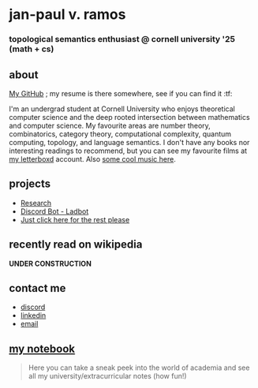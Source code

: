 # jan-paul v. ramos
### topological semantics enthusiast @ cornell university '25 (math + cs)

## about
[My GitHub](https://github.com/jpVinnie) ; my resume is there somewhere, see if you can find it :tf:

I'm an undergrad student at Cornell University who enjoys theoretical computer science and the deep rooted intersection between mathematics and computer science. My favourite areas are number theory, combinatorics, category theory, computational complexity, quantum computing, topology, and language semantics. I don't have any books nor interesting readings to recommend, but you can see my favourite films at [my letterboxd](https://letterboxd.com/Vinnely/) account. Also [some cool music here](https://bandcamp.com/jpvinnely).

## projects
- [Research](https://research.jpramos.me)
- [Discord Bot - Ladbot](https://github.com/Camto/Lad)
- [Just click here for the rest please](https://github.com/jpVinnie?tab=repositories)


## recently read on wikipedia 
**UNDER CONSTRUCTION**

## contact me
- [discord](https://discord.com/users/294518633541926912)
- [linkedin](https://www.linkedin.com/in/jan-paul-v-ramos-6268bb208/)
- [email](mailto:janpaul.ramos@protonmail.com)

## [my notebook](https://notes.jpramos.me)
> Here you can take a sneak peek into the world of academia and see all my university/extracurricular notes (how fun!)